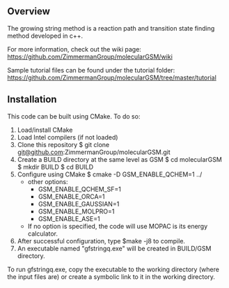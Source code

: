 ## Overview
The growing string method is a reaction path and transition state finding method developed in c++.

For more information, check out the wiki page:
https://github.com/ZimmermanGroup/molecularGSM/wiki

Sample tutorial files can be found under the tutorial folder:
https://github.com/ZimmermanGroup/molecularGSM/tree/master/tutorial

## Installation
This code can be built using CMake. To do so:

1. Load/install CMake
2. Load Intel compilers (if not loaded)
3. Clone this repository
    $ git clone git@github.com:ZimmermanGroup/molecularGSM.git
4. Create a BUILD directory at the same level as GSM
    $ cd molecularGSM
    $ mkdir BUILD
    $ cd BUILD
5. Configure using CMake
    $ cmake -D GSM_ENABLE_QCHEM=1 ../
    - other options:
        - GSM_ENABLE_QCHEM_SF=1
        - GSM_ENABLE_ORCA=1
        - GSM_ENABLE_GAUSSIAN=1
        - GSM_ENABLE_MOLPRO=1
        - GSM_ENABLE_ASE=1
    - If no option is specified, the code will use MOPAC is its energy calculator.
6. After successful configuration, type $make -j8 to compile.
7. An executable named "gfstringq.exe" will be created in BUILD/GSM directory.

To run gfstringq.exe, copy the executable to the working directory (where the input files are) or create a symbolic link to it in the working directory.
